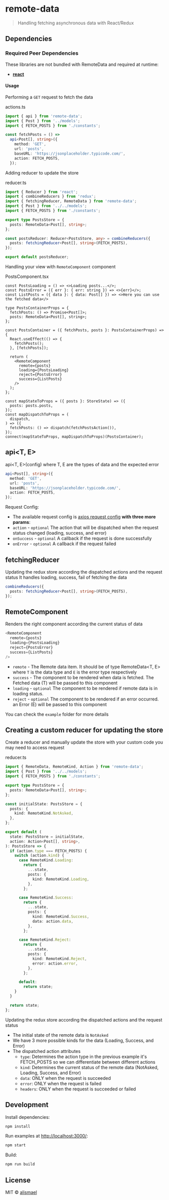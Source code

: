 # remote-data

> Handling fetching asynchronous data with React/Redux

## Dependencies

### Required Peer Dependencies

These libraries are not bundled with RemoteData and required at runtime:

* [**react**](https://www.npmjs.com/package/react)

#### Usage

Performing a `GET` request to fetch the data

actions.ts

```ts
import { api } from 'remote-data';
import { Post } from '../models';
import { FETCH_POSTS } from './constants';

const fetchPosts = () =>
  api<Post[], string>({
    method: 'GET',
    url: 'posts',
    baseURL: 'https://jsonplaceholder.typicode.com/',
    action: FETCH_POSTS,
  });
```

Adding reducer to update the store

reducer.ts

```ts
import { Reducer } from 'react';
import { combineReducers } from 'redux';
import { fetchingReducer, RemoteData } from 'remote-data';
import { Post } from '../../models';
import { FETCH_POSTS } from './constants';

export type PostsStore = {
  posts: RemoteData<Post[], string>;
};

const postsReducer: Reducer<PostsStore, any> = combineReducers({
  posts: fetchingReducer<Post[], string>(FETCH_POSTS),
});

export default postsReducer;
```

Handling your view with `RemoteComponent` component

PostsComponent.tsx

```tsx
const PostsLoading = () => <>Loading posts...</>;
const PostsError = ({ err }: { err: string }) => <>{err}</>;
const ListPosts = ({ data }: { data: Post[] }) => <>Here you can use the fetched data</>

type PostsContainerProps = {
  fetchPosts: () => Promise<Post[]>;
  posts: RemoteData<Post[], string>;
};

const PostsContainer = ({ fetchPosts, posts }: PostsContainerProps) => {
  React.useEffect(() => {
    fetchPosts();
  }, [fetchPosts]);

  return (
    <RemoteComponent
      remote={posts}
      loading={PostsLoading}
      reject={PostsError}
      success={ListPosts}
    />
  );
};

const mapStateToProps = ({ posts }: StoreState) => ({
  posts: posts.posts,
});
const mapDispatchToProps = (
  dispatch,
) => ({
  fetchPosts: () => dispatch(fetchPostsAction()),
});
connect(mapStateToProps, mapDispatchToProps)(PostsContainer);
```

## api<T, E>

api<T, E>(config) where T, E are the types of data and the expected error

```ts
api<Post[], string>({
  method: 'GET',
  url: 'posts',
  baseURL: 'https://jsonplaceholder.typicode.com/',
  action: FETCH_POSTS,
});
```

Request Config:

* The available request config is <a href="https://github.com/axios/axios#request-config">axios request config</a> **with three more params**:
* `action` - `optional` The action that will be dispatched when the request status changed (loading, success, and error)
* `onSuccess` - `optional` A callback if the request is done successfully
* `onError` - `optional` A callback if the request failed

## fetchingReducer

Updating the redux store according the dispatched actions and the request status
It handles loading, success, fail of fetching the data

```ts
combineReducers({
  posts: fetchingReducer<Post[], string>(FETCH_POSTS),
});
```

## RemoteComponent

Renders the right component according the current status of data

```ts
<RemoteComponent
  remote={posts}
  loading={PostsLoading}
  reject={PostsError}
  success={ListPosts}
/>
```

* `remote` - The Remote data item. It should be of type RemoteData<T, E> where `T` is the data type and `E` is the error type respectively
* `success` - The component to be rendered when data is fetched. The Fetched data (T) will be passed to this component
* `loading` - `optional` The component to be rendered if remote data is in loading status.
* `reject` - `optional` The component to be rendered if an error occurred. an Error (E) will be passed to this component

You can check the `example` folder for more details

## Creating a custom reducer for updating the store

Create a reducer and manually update the store with your custom code you may need to access request

reducer.ts

```ts
import { RemoteData, RemoteKind, Action } from 'remote-data';
import { Post } from '../../models';
import { FETCH_POSTS } from './constants';

export type PostsStore = {
  posts: RemoteData<Post[], string>;
};

const initialState: PostsStore = {
  posts: {
    kind: RemoteKind.NotAsked,
  },
};

export default (
  state: PostsStore = initialState,
  action: Action<Post[], string>,
): PostsStore => {
  if (action.type === FETCH_POSTS) {
    switch (action.kind) {
      case RemoteKind.Loading:
        return {
          ...state,
          posts: {
            kind: RemoteKind.Loading,
          },
        };

      case RemoteKind.Success:
        return {
          ...state,
          posts: {
            kind: RemoteKind.Success,
            data: action.data,
          },
        };

      case RemoteKind.Reject:
        return {
          ...state,
          posts: {
            kind: RemoteKind.Reject,
            error: action.error,
          },
        };

      default:
        return state;
    }
  }

  return state;
};
```

Updating the redux store according the dispatched actions and the request status

* The initial state of the remote data is `NotAsked`
* We have 3 more possible kinds for the data (Loading, Success, and Error)
* The dispatched action attributes
  * `type`: Determines the action type in the previous example it's FETCH_POSTS so we can differentiate between different actions
  * `kind`: Determines the current status of the remote data (NotAsked, Loading, Success, and Error)
  * `data`: ONLY when the request is succeeded
  * `error`: ONLY when the request is failed
  * `headers`: ONLY when the request is succeeded or failed

## Development

Install dependencies:

```sh
npm install
```

Run examples at [http://localhost:3000/](http://localhost:3000/):

```sh
npm start
```

Build:

```sh
npm run build
```

## License

MIT © [alismael](https://github.com/alismael)
